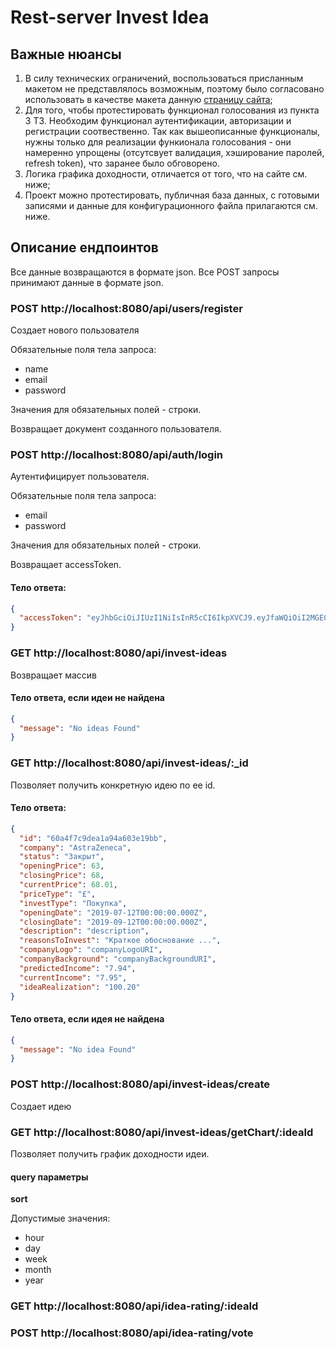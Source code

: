 # Rest-server Invest Idea

## Важные нюансы

1.  В силу технических ограничений, воспользоваться присланным макетом не представлялось возможным, поэтому было согласовано использовать в качестве макета данную [страницу сайта](https://academybusiness.ru/recommendations/invest-ideas);
2.  Для того, чтобы протестировать функционал голосования из пункта 3 ТЗ. Необходим функционал аутентификации, авторизации и регистрации соотвественно. Так как вышеописанные функционалы, нужны только для реализации функионала голосования - они намеренно упрощены (отсутсвует валидация, хэширование паролей, refresh token), что заранее было обговорено.
3.  Логика графика доходности, отличается от того, что на сайте см. ниже;
4.  Проект можно протестировать, публичная база данных, с готовыми записями и данные для конфигурационного файла прилагаются см. ниже.

## Описание ендпоинтов

Все данные возвращаются в формате json.
Все POST запросы принимают данные в формате json.

### POST http://localhost:8080/api/users/register

Создает нового пользователя

Обязательные поля тела запроса:

- name
- email
- password

Значения для обязательных полей - строки.

Возвращает документ созданного пользователя.

### POST http://localhost:8080/api/auth/login

Аутентифицирует пользователя.

Обязательные поля тела запроса:

- email
- password

Значения для обязательных полей - строки.

Возвращает accessToken.

#### Тело ответа:

```json
{
  "accessToken": "eyJhbGciOiJIUzI1NiIsInR5cCI6IkpXVCJ9.eyJfaWQiOiI2MGE0ZmY1MjA1ZDkwOTUwODg0NWZmZTkiLCJpYXQiOjE2MjE1MTc5MDMsImV4cCI6MTYyMTU1MzkwM30.urloljul0o5MBtPqaOpIxveadE1YINzs5GZvGha0gK0"
}
```

### GET http://localhost:8080/api/invest-ideas

Возвращает массив

#### Тело ответа, если идеи не найдена

```json
{
  "message": "No ideas Found"
}
```

### GET http://localhost:8080/api/invest-ideas/:\_id

Позволяет получить конкретную идею по ее id.

#### Тело ответа:

```json
{
  "id": "60a4f7c9dea1a94a603e19bb",
  "company": "AstraZeneca",
  "status": "Закрыт",
  "openingPrice": 63,
  "closingPrice": 68,
  "currentPrice": 68.01,
  "priceType": "£",
  "investType": "Покупка",
  "openingDate": "2019-07-12T00:00:00.000Z",
  "closingDate": "2019-09-12T00:00:00.000Z",
  "description": "description",
  "reasonsToInvest": "Краткое обоснование ...",
  "companyLogo": "companyLogoURI",
  "companyBackground": "companyBackgroundURI",
  "predictedIncome": "7.94",
  "currentIncome": "7.95",
  "ideaRealization": "100.20"
}
```

#### Тело ответа, если идея не найдена

```json
{
  "message": "No idea Found"
}
```

### POST http://localhost:8080/api/invest-ideas/create

Создает идею

### GET http://localhost:8080/api/invest-ideas/getChart/:ideaId

Позволяет получить график доходности идеи.

#### query параметры

**sort**

Допустимые значения:

- hour
- day
- week
- month
- year

### GET http://localhost:8080/api/idea-rating/:ideaId

### POST http://localhost:8080/api/idea-rating/vote
